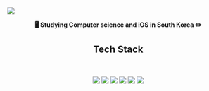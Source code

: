 <img src="https://capsule-render.vercel.app/api?type=waving&color=gradient&customColorList=5,4,3,2,1,0&height=300&section=header&text=Sangdo%20Lee&fontSize=60&fontAlignY=40&desc=Hi%20there"/>
<div>
  <p align=center>
    <strong>🖥 Studying Computer science and iOS in South Korea ✏️</strong>
</p>
  <h2 align="center">  Tech Stack  </h2>
</div>
<br>
<div align=center>
  <p>
    <!--
    <img src="https://img.shields.io/badge/swift-F05138?style=for-the-badge&logo=Swift&logoColor=white">
    <img src="https://img.shields.io/badge/UIkit-2396F3?style=for-the-badge&logo=Swift&logoColor=white">
    <img src="https://img.shields.io/badge/SwiftUi-F05138?style=for-the-badge&logo=Swift&logoColor=white">
    <img src="https://img.shields.io/badge/xcode-147EFB?style=for-the-badge&logo=xcode&logoColor=white">
    <img src="https://img.shields.io/badge/java-007396?style=for-the-badge&logo=java&logoColor=white">
    <img src="https://img.shields.io/badge/AndroidStudio-3DDC84?style=for-the-badge&logo=AndroidStudio&logoColor=white">
    이전에 쓰던것
    !-->
    <img src="https://img.shields.io/badge/Swift-239120?style=flat-square&logo=swift&logoColor=white">
    <img src="https://img.shields.io/badge/UIkit-3766AB?style=flat-square&logo=UIkit&logoColor=white">
    <img src="https://img.shields.io/badge/SwiftUi-4479A1?style=flat-square&logo=SwiftUi&logoColor=white">
    <img src="https://img.shields.io/badge/Xcode-276DC3?style=flat-square&logo=xcode&logoColor=white">
    <img src="https://img.shields.io/badge/Java-007396?style=flat-square&logo=Java&logoColor=white">
    <img src="https://img.shields.io/badge/Android-3DDC84?style=flat-square&logo=Android&logoColor=white">

    
  </p>
</div>

 <!--
 ##### Github
 ![Lee Sangdo's GitHub stats](https://github-readme-stats.vercel.app/api?username=SANGDOLEE&show_icons=true&theme=radical)
 -->
